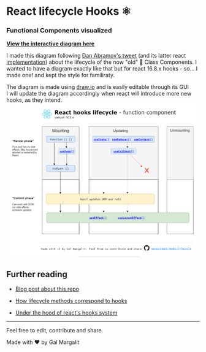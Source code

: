 <h1>
React lifecycle Hooks ⚛️
  <h3>
Functional Components visualized
  </h3>
</h1>



**[View the interactive diagram here](https://wavez.github.io/react-hooks-lifecycle/)**  

I made this diagram following [Dan Abramov's tweet](https://twitter.com/dan_abramov/status/981712092611989509) (and its latter react [implementation](http://projects.wojtekmaj.pl/react-lifecycle-methods-diagram/)) about the lifecycle of the now "old" 👴 Class Components.
I wanted to have a diagram exactly like that but for react 16.8.x hooks - so... I made one! and kept the style for familiraty.  

The diagram is made using [draw.io](https://draw.io) and is easily editable through its GUI  
I will update the diagram accordingly when react will introduce more new hooks, as they intend.
<a href="https://wavez.github.io/react-hooks-lifecycle">
  <img src="https://raw.githubusercontent.com/Wavez/react-hooks-lifecycle/master/thumbnail.png" />
</a>


## Further reading
- [Blog post about this repo](https://medium.com/@galmargalit/react-function-components-hooks-lifecycle-diagram-14f76e0a5988)

- [How lifecycle methods correspond to hooks](https://reactjs.org/docs/hooks-faq.html#how-do-lifecycle-methods-correspond-to-hooks)

- [Under the hood of react's hooks system](https://medium.com/the-guild/under-the-hood-of-reacts-hooks-system-eb59638c9dba)
 
---
Feel free to edit, contribute and share.

Made with ❤ by Gal Margalit
